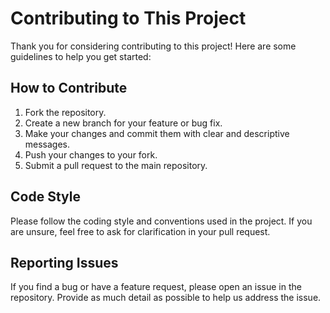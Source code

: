 # Contributing to This Project

Thank you for considering contributing to this project! Here are some guidelines to help you get started:

## How to Contribute

1. Fork the repository.
2. Create a new branch for your feature or bug fix.
3. Make your changes and commit them with clear and descriptive messages.
4. Push your changes to your fork.
5. Submit a pull request to the main repository.

## Code Style

Please follow the coding style and conventions used in the project. If you are unsure, feel free to ask for clarification in your pull request.

## Reporting Issues

If you find a bug or have a feature request, please open an issue in the repository. Provide as much detail as possible to help us address the issue.
